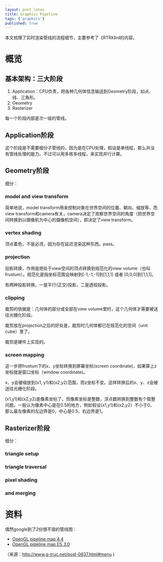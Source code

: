 ```yaml
---
layout: post_latex
title: Graphics Pipeline
tags: ['graphics']
published: true
---
```


本文梳理了实时渲染管线的流程细节，主要参考了《RTR》3rd的内容。

<!--more-->

# 概览

## 基本架构：三大阶段

1. Application：CPU负责，把各种几何体信息输送到Geometry阶段，如点、线、三角形。
2. Geometry
3. Rasterizer

每一个阶段内部是次一级的管线。

## Application阶段

这个阶段是不需要细分子管线的，因为是在CPU处理，假设是单线程，那么并没有管线处理的能力。不过可以用多核多线程，来实现并行计算。

## Geometry阶段

细分：

### model and view transform

简单地说，model transform用来控制对象在世界空间的位置、朝向、缩放等，而view transform和camera有关，camera决定了观察世界空间的角度（把世界空间转换到以摄像机为中心的摄像机空间），即决定了view transform。

### vertex shading

顶点着色，不是必须，因为存在延迟渲染这种东西。pass。

### projection

投影转换，作用是把处于view空间的顶点转换到规范化的view volume（也叫frustum）。规范化是指坐标范围会映射到[-1,-1,-1]到[1,1,1] 或者 [0,0,0]到[1,1,1]。

有两种投影转换，一是平行(正交)投影，二是透视投影。

### clipping

裁剪的依据是：几何体的部分或全部在view volume里时，这个几何体才需要被送往光栅化阶段。

裁剪放在projection之后的好处是，裁剪时几何体都已在规范化的空间（unit cube）里了。

裁剪是硬件上实现的。

### screen mapping

这一步把frustum下的x、y坐标转换到屏幕坐标(screen coordinate)，如果算上z坐标就是窗口坐标（window coordinate)。

x、y会被缩放到(x1, y1)和(x2,y2)范围，而z坐标不变。这样转换后的x、y、z会被送往光栅化阶段。

(x1,y1)和(x2,y2)是像素坐标了，但像素坐标是整数，浮点数转换到整数有个取整问题。一般认为像素中心是在0.5的地方，例如假设(x1,y1)和(x2,y2）不小于0，那么最左像素的左边界是0，中心是0.5，右边界是1。


## Rasterizer阶段

细分：

### triangle setup


### triangle traversal

### pixel shading

### and merging



# 资料

偶然google到了2份很不错的管线图：

- [OpenGL pipeline map 4.4](http://www.g-truc.net/doc/OpenGL%204.4%20Pipeline%20Map.svg)
- [OpenGL pipeline map ES 3.0](http://www.g-truc.net/doc/OpenGL%20ES%203.0%20Pipeline%20Map.svg)

（来源：http://www.g-truc.net/post-0637.html#menu )

